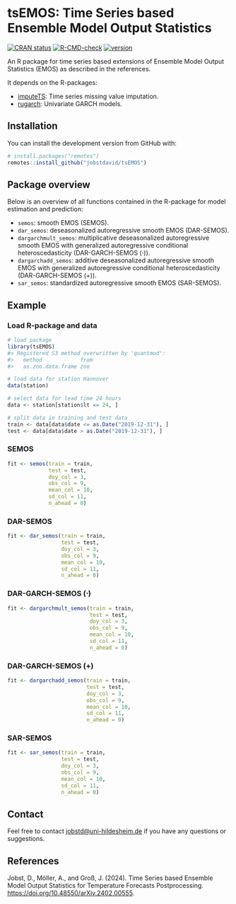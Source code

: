 
# tsEMOS: Time Series based Ensemble Model Output Statistics

<!-- badges: start -->

[![CRAN
status](https://www.r-pkg.org/badges/version/tsEMOS)](https://CRAN.R-project.org/package=tsEMOS)
[![R-CMD-check](https://github.com/jobstdavid/tsEMOS/workflows/R-CMD-check/badge.svg)](https://github.com/jobstdavid/tsEMOS/actions)
[![version](https://img.shields.io/badge/version-0.2.0-green.svg?style=flat)](https://github.com/jobstdavid/tsEMOS)
<!-- badges: end -->

An R package for time series based extensions of Ensemble Model Output
Statistics (EMOS) as described in the references.

It depends on the R-packages:

- [imputeTS](https://cran.r-project.org/web/packages/imputeTS/index.html):
  Time series missing value imputation.
- [rugarch](https://cran.r-project.org/web/packages/rugarch/index.html):
  Univariate GARCH models.

## Installation

You can install the development version from GitHub with:

``` r
# install.packages("remotes")
remotes::install_github("jobstdavid/tsEMOS")
```

## Package overview

Below is an overview of all functions contained in the R-package for
model estimation and prediction:

- `semos`: smooth EMOS (SEMOS).
- `dar_semos`: deseasonalized autoregressive smooth EMOS (DAR-SEMOS).
- `dargarchmult_semos`: multiplicative deseasonalized autoregressive
  smooth EMOS with generalized autoregressive conditional
  heteroscedasticity (DAR-GARCH-SEMOS ($\cdot$)).
- `dargarchadd_semos`: additive deseasonalized autoregressive smooth
  EMOS with generalized autoregressive conditional heteroscedasticity
  (DAR-GARCH-SEMOS (+)).
- `sar_semos`: standardized autoregressive smooth EMOS (SAR-SEMOS).

## Example

### Load R-package and data

``` r
# load package
library(tsEMOS)
#> Registered S3 method overwritten by 'quantmod':
#>   method            from
#>   as.zoo.data.frame zoo

# load data for station Hannover
data(station)

# select data for lead time 24 hours
data <- station[station$lt == 24, ]

# split data in training and test data
train <- data[data$date <= as.Date("2019-12-31"), ]
test <- data[data$date > as.Date("2019-12-31"), ]
```

### SEMOS

``` r
fit <- semos(train = train,
             test = test,
             doy_col = 3,
             obs_col = 9,
             mean_col = 10,
             sd_col = 11,
             n_ahead = 0)
```

### DAR-SEMOS

``` r
fit <- dar_semos(train = train,
                 test = test,
                 doy_col = 3,
                 obs_col = 9,
                 mean_col = 10,
                 sd_col = 11,
                 n_ahead = 0)
```

### DAR-GARCH-SEMOS ($\cdot$)

``` r
fit <- dargarchmult_semos(train = train,
                          test = test,
                          doy_col = 3,
                          obs_col = 9,
                          mean_col = 10,
                          sd_col = 11,
                          n_ahead = 0)
```

### DAR-GARCH-SEMOS (+)

``` r
fit <- dargarchadd_semos(train = train,
                         test = test,
                         doy_col = 3,
                         obs_col = 9,
                         mean_col = 10,
                         sd_col = 11,
                         n_ahead = 0)
```

### SAR-SEMOS

``` r
fit <- sar_semos(train = train,
                 test = test,
                 doy_col = 3,
                 obs_col = 9,
                 mean_col = 10,
                 sd_col = 11,
                 n_ahead = 0)
```

## Contact

Feel free to contact <jobstd@uni-hildesheim.de> if you have any
questions or suggestions.

## References

Jobst, D., Möller, A., and Groß, J. (2024). Time Series based Ensemble
Model Output Statistics for Temperature Forecasts Postprocessing.
<https://doi.org/10.48550/arXiv.2402.00555>.
